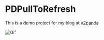 # PDPullToRefresh

This is a demo project for my blog at [v2panda](http://v2panda.com)

![Gif](http://7xnmlk.com1.z0.glb.clouddn.com/blogcc.gif)
